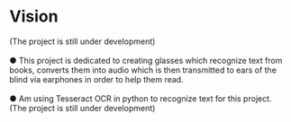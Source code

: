# Vision
(The project is still under development)<br /><br />
● This project is dedicated to creating glasses which recognize text from books, converts them into audio which is then transmitted to ears of the blind via earphones in order to help them read.<br /><br />
● Am using Tesseract OCR in python to recognize text for this project.<br />(The project is still under development)
